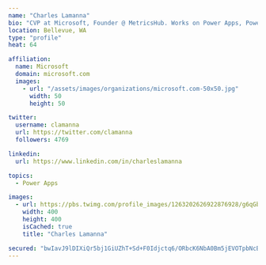 ```yaml
---
name: "Charles Lamanna"
bio: "CVP at Microsoft, Founder @ MetricsHub. Works on Power Apps, Power Automate, Power Virtual Agent, Common Data Service and Dynamics 365."
location: Bellevue, WA
type: "profile"
heat: 64

affiliation:
  name: Microsoft
  domain: microsoft.com
  images:
    - url: "/assets/images/organizations/microsoft.com-50x50.jpg"
      width: 50
      height: 50

twitter:
  username: clamanna
  url: https://twitter.com/clamanna
  followers: 4769

linkedin:
  url: https://www.linkedin.com/in/charleslamanna

topics:
  - Power Apps

images:
  - url: https://pbs.twimg.com/profile_images/1263202626922876928/g6qGbHZ-_400x400.jpg
    width: 400
    height: 400
    isCached: true
    title: "Charles Lamanna"

secured: "bwIavJ9lDIXiQr5bj1GiUZhT+Sd+F0Idjctq6/ORbcK6NbA0Bm5jEVOTpbNcBXmvthzk47Ni5XlmqW4KPbE2zyqeT8O+Dvg0o9kgr6YNMju3Fqn+o+jNM2xBQ01yC8y55ZWXGtAgVP74desDatm8YG0GNzNzbujx5Kq+7aC4YWY8E+BMcTO7dhVcSTv9ietMAOnu0segXSwLyAJag6ZXVLZZiht6ZXr5tr+WHYLvO2jwIrD+4IBdeYxTS63lQDv+hhh9REL7AcJwPWRhruhyQ8QYZEapor5HAXdK4IL01EukoDcwx3iMxWAIb7EjCABuXRDSIgai/nOS2vefN4OF8eQH3YZanOK8fFp/Ahq7k7GMP1J12CGnowOcB6a+jclzkpS4Da2/C5anoTA7jjMB19Kpaxj2cJeo4HQXalpd7FQ=;ni1cKoA44fsVAp8i6O22vg=="
---
```


